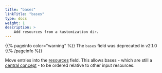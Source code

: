 ```yaml
---
title: "bases"
linkTitle: "bases"
type: docs
weight: 1
description: >
    Add resources from a kustomization dir.
---
```


{{% pageinfo color="warning" %}}
The `bases` field was deprecated in v2.1.0
{{% /pageinfo %}}

Move entries into the [resources](/references/kustomize/kustomization/resource)
field.  This allows bases - which are still a
[central concept](/references/kustomize/glossary#base) - to be
ordered relative to other input resources.

